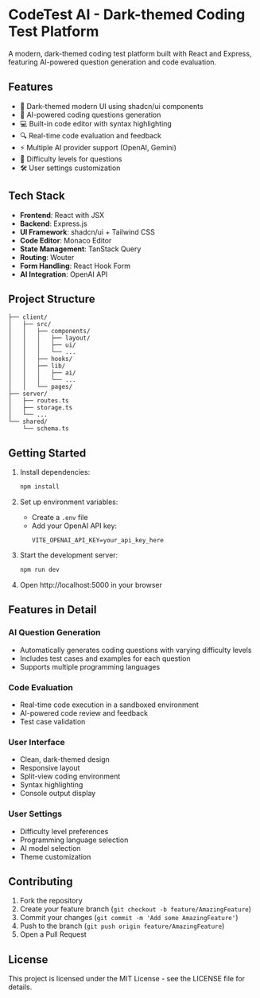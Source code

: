 # CodeTest AI - Dark-themed Coding Test Platform

A modern, dark-themed coding test platform built with React and Express, featuring AI-powered question generation and code evaluation.

## Features

- 🎨 Dark-themed modern UI using shadcn/ui components
- 🧠 AI-powered coding questions generation
- 💻 Built-in code editor with syntax highlighting
- 🔍 Real-time code evaluation and feedback
- ⚡ Multiple AI provider support (OpenAI, Gemini)
- 🎯 Difficulty levels for questions
- 🛠️ User settings customization

## Tech Stack

- **Frontend**: React with JSX
- **Backend**: Express.js
- **UI Framework**: shadcn/ui + Tailwind CSS
- **Code Editor**: Monaco Editor
- **State Management**: TanStack Query
- **Routing**: Wouter
- **Form Handling**: React Hook Form
- **AI Integration**: OpenAI API

## Project Structure

```
├── client/
│   ├── src/
│   │   ├── components/
│   │   │   ├── layout/
│   │   │   ├── ui/
│   │   │   └── ...
│   │   ├── hooks/
│   │   ├── lib/
│   │   │   ├── ai/
│   │   │   └── ...
│   │   └── pages/
├── server/
│   ├── routes.ts
│   ├── storage.ts
│   └── ...
└── shared/
    └── schema.ts
```

## Getting Started

1. Install dependencies:
   ```bash
   npm install
   ```

2. Set up environment variables:
   - Create a `.env` file
   - Add your OpenAI API key:
     ```
     VITE_OPENAI_API_KEY=your_api_key_here
     ```

3. Start the development server:
   ```bash
   npm run dev
   ```

4. Open http://localhost:5000 in your browser

## Features in Detail

### AI Question Generation
- Automatically generates coding questions with varying difficulty levels
- Includes test cases and examples for each question
- Supports multiple programming languages

### Code Evaluation
- Real-time code execution in a sandboxed environment
- AI-powered code review and feedback
- Test case validation

### User Interface
- Clean, dark-themed design
- Responsive layout
- Split-view coding environment
- Syntax highlighting
- Console output display

### User Settings
- Difficulty level preferences
- Programming language selection
- AI model selection
- Theme customization

## Contributing

1. Fork the repository
2. Create your feature branch (`git checkout -b feature/AmazingFeature`)
3. Commit your changes (`git commit -m 'Add some AmazingFeature'`)
4. Push to the branch (`git push origin feature/AmazingFeature`)
5. Open a Pull Request

## License

This project is licensed under the MIT License - see the LICENSE file for details.
